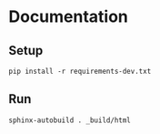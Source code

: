 # Documentation

## Setup

```
pip install -r requirements-dev.txt
```

## Run

```
sphinx-autobuild . _build/html
```
